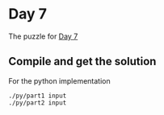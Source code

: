 # Day 7

The puzzle for [Day 7](https://adventofcode.com/2020/day/6)

## Compile and get the solution

For the python implementation
```
./py/part1 input
./py/part2 input
```
